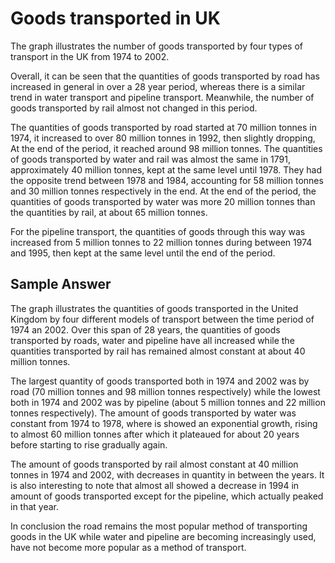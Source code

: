 # Goods transported in UK

The graph illustrates the number of goods transported by four types of transport in the UK from 1974 to 2002.

Overall, it can be seen that the quantities of goods transported by road has increased in general in over a 28 year period, whereas there is a similar trend in water transport and pipeline transport. Meanwhile, the number of goods transported by rail almost not changed in this period.

The quantities of goods transported by road started at 70 million tonnes in 1974, it increased to over 80 million tonnes in 1992, then slightly dropping, At the end of the period, it reached around 98 million tonnes. The quantities of goods transported by water and rail was almost the same in 1791, approximately 40 million tonnes, kept at the same level until 1978. They had the opposite trend between 1978 and 1984, accounting for 58 million tonnes and 30 million tonnes respectively in the end. At the end of the period, the quantities of goods transported by water was more 20 million tonnes than the quantities by rail, at about 65 million tonnes.

For the pipeline transport, the quantities of goods through this way was increased from 5 million tonnes to 22 million tonnes during between 1974 and 1995, then kept at the same level until the end of the period.

## Sample Answer

The graph illustrates the quantities of goods transported in the United Kingdom by four different models of transport between the time period of 1974 an 2002. Over this span of 28 years, the quantities of goods transported by roads, water and pipeline have all increased while the quantities transported by rail has remained almost constant at about 40 million tonnes.

The largest quantity of goods transported both in 1974 and 2002 was by road (70 million tonnes and 98 million tonnes respectively) while the lowest both in 1974 and 2002 was by pipeline (about 5 million tonnes and 22 million tonnes respectively). The amount of goods transported by water was constant from 1974 to 1978, where is showed an exponential growth, rising to almost 60 million tonnes after which it plateaued for about 20 years before starting to rise gradually again.

The amount of goods transported by rail almost constant at 40 million tonnes in 1974 and 2002, with decreases in quantity in between the years. It is also interesting to note that almost all showed a decrease in 1994 in amount of goods transported except for the pipeline, which actually peaked in that year.

In conclusion the road remains the most popular method of transporting goods in the UK while water and pipeline are becoming increasingly used, have not become more popular as a method of transport.